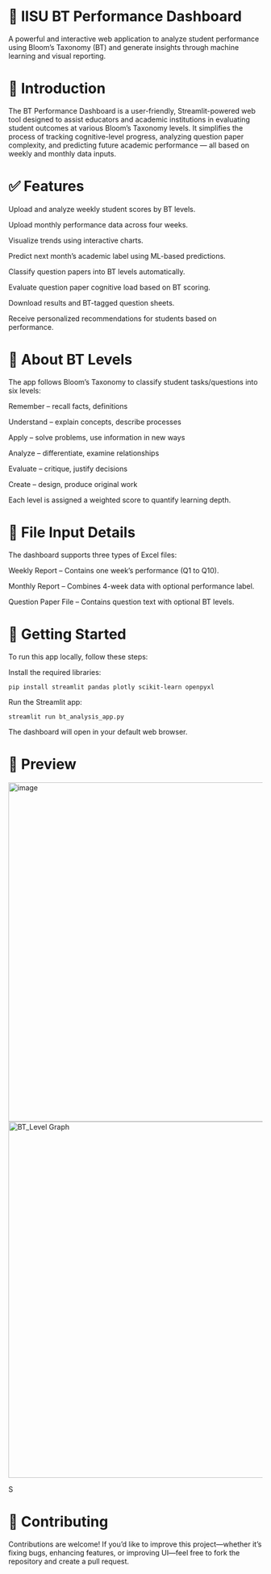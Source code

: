 # 📘 IISU BT Performance Dashboard
A powerful and interactive web application to analyze student performance using Bloom’s Taxonomy (BT) and generate insights through machine learning and visual reporting.

# 📖 Introduction
The BT Performance Dashboard is a user-friendly, Streamlit-powered web tool designed to assist educators and academic institutions in evaluating student outcomes at various Bloom’s Taxonomy levels. It simplifies the process of tracking cognitive-level progress, analyzing question paper complexity, and predicting future academic performance — all based on weekly and monthly data inputs.

# ✅ Features
Upload and analyze weekly student scores by BT levels.

Upload monthly performance data across four weeks.

Visualize trends using interactive charts.

Predict next month’s academic label using ML-based predictions.

Classify question papers into BT levels automatically.

Evaluate question paper cognitive load based on BT scoring.

Download results and BT-tagged question sheets.

Receive personalized recommendations for students based on performance.

# 🧠 About BT Levels
The app follows Bloom’s Taxonomy to classify student tasks/questions into six levels:

Remember – recall facts, definitions

Understand – explain concepts, describe processes

Apply – solve problems, use information in new ways

Analyze – differentiate, examine relationships

Evaluate – critique, justify decisions

Create – design, produce original work

Each level is assigned a weighted score to quantify learning depth.

# 📁 File Input Details
The dashboard supports three types of Excel files:

Weekly Report – Contains one week’s performance (Q1 to Q10).

Monthly Report – Combines 4-week data with optional performance label.

Question Paper File – Contains question text with optional BT levels.

# 🚀 Getting Started
To run this app locally, follow these steps:

Install the required libraries:

```
pip install streamlit pandas plotly scikit-learn openpyxl
```
Run the Streamlit app:

```
streamlit run bt_analysis_app.py
```

The dashboard will open in your default web browser.

# 📸 Preview

<img width="1777" height="673" alt="image" src="https://github.com/user-attachments/assets/1c75bd73-7d04-4073-9b91-13c493571aaa" />

<img width="1741" height="707" alt="BT_Level Graph" src="https://github.com/user-attachments/assets/7469c719-ff91-4091-b935-d061a8686817" />


S



# 🤝 Contributing
Contributions are welcome! If you’d like to improve this project—whether it’s fixing bugs, enhancing features, or improving UI—feel free to fork the repository and create a pull request.

